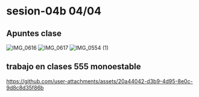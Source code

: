 # sesion-04b 04/04

## Apuntes clase

![IMG_0616](https://github.com/user-attachments/assets/44f34e76-0161-4252-aa74-d290957bb4d6)
![IMG_0617](https://github.com/user-attachments/assets/87e3425f-0eb3-4900-ad49-9c6cf50c3b29)
![IMG_0554 (1)](https://github.com/user-attachments/assets/50d5d1c6-3d57-4ac8-bd0c-4930f754e0c7)

## trabajo en clases 555 monoestable
<https://github.com/user-attachments/assets/20a44042-d3b9-4d95-8e0c-9d8c8d35f86b>

##
